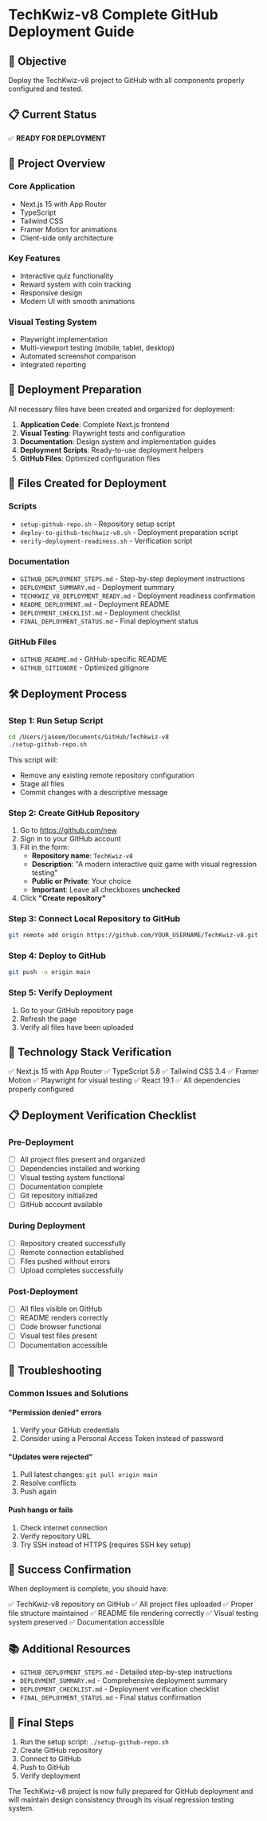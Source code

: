 # TechKwiz-v8 Complete GitHub Deployment Guide

## 🎯 Objective
Deploy the TechKwiz-v8 project to GitHub with all components properly configured and tested.

## 📋 Current Status
✅ **READY FOR DEPLOYMENT**

## 📁 Project Overview

### Core Application
- Next.js 15 with App Router
- TypeScript
- Tailwind CSS
- Framer Motion for animations
- Client-side only architecture

### Key Features
- Interactive quiz functionality
- Reward system with coin tracking
- Responsive design
- Modern UI with smooth animations

### Visual Testing System
- Playwright implementation
- Multi-viewport testing (mobile, tablet, desktop)
- Automated screenshot comparison
- Integrated reporting

## 🚀 Deployment Preparation

All necessary files have been created and organized for deployment:

1. **Application Code**: Complete Next.js frontend
2. **Visual Testing**: Playwright tests and configuration
3. **Documentation**: Design system and implementation guides
4. **Deployment Scripts**: Ready-to-use deployment helpers
5. **GitHub Files**: Optimized configuration files

## 📂 Files Created for Deployment

### Scripts
- `setup-github-repo.sh` - Repository setup script
- `deploy-to-github-techkwiz-v8.sh` - Deployment preparation script
- `verify-deployment-readiness.sh` - Verification script

### Documentation
- `GITHUB_DEPLOYMENT_STEPS.md` - Step-by-step deployment instructions
- `DEPLOYMENT_SUMMARY.md` - Deployment summary
- `TECHKWIZ_V8_DEPLOYMENT_READY.md` - Deployment readiness confirmation
- `README_DEPLOYMENT.md` - Deployment README
- `DEPLOYMENT_CHECKLIST.md` - Deployment checklist
- `FINAL_DEPLOYMENT_STATUS.md` - Final deployment status

### GitHub Files
- `GITHUB_README.md` - GitHub-specific README
- `GITHUB_GITIGNORE` - Optimized gitignore

## 🛠 Deployment Process

### Step 1: Run Setup Script
```bash
cd /Users/jaseem/Documents/GitHub/Techkwiz-v8
./setup-github-repo.sh
```

This script will:
- Remove any existing remote repository configuration
- Stage all files
- Commit changes with a descriptive message

### Step 2: Create GitHub Repository
1. Go to https://github.com/new
2. Sign in to your GitHub account
3. Fill in the form:
   - **Repository name**: `TechKwiz-v8`
   - **Description**: "A modern interactive quiz game with visual regression testing"
   - **Public or Private**: Your choice
   - **Important**: Leave all checkboxes **unchecked**
4. Click **"Create repository"**

### Step 3: Connect Local Repository to GitHub
```bash
git remote add origin https://github.com/YOUR_USERNAME/TechKwiz-v8.git
```

### Step 4: Deploy to GitHub
```bash
git push -u origin main
```

### Step 5: Verify Deployment
1. Go to your GitHub repository page
2. Refresh the page
3. Verify all files have been uploaded

## 🧪 Technology Stack Verification

✅ Next.js 15 with App Router
✅ TypeScript 5.8
✅ Tailwind CSS 3.4
✅ Framer Motion
✅ Playwright for visual testing
✅ React 19.1
✅ All dependencies properly configured

## 📋 Deployment Verification Checklist

### Pre-Deployment
- [ ] All project files present and organized
- [ ] Dependencies installed and working
- [ ] Visual testing system functional
- [ ] Documentation complete
- [ ] Git repository initialized
- [ ] GitHub account available

### During Deployment
- [ ] Repository created successfully
- [ ] Remote connection established
- [ ] Files pushed without errors
- [ ] Upload completes successfully

### Post-Deployment
- [ ] All files visible on GitHub
- [ ] README renders correctly
- [ ] Code browser functional
- [ ] Visual test files present
- [ ] Documentation accessible

## 📝 Troubleshooting

### Common Issues and Solutions

#### "Permission denied" errors
1. Verify your GitHub credentials
2. Consider using a Personal Access Token instead of password

#### "Updates were rejected"
1. Pull latest changes: `git pull origin main`
2. Resolve conflicts
3. Push again

#### Push hangs or fails
1. Check internet connection
2. Verify repository URL
3. Try SSH instead of HTTPS (requires SSH key setup)

## 🎉 Success Confirmation

When deployment is complete, you should have:

✅ TechKwiz-v8 repository on GitHub
✅ All project files uploaded
✅ Proper file structure maintained
✅ README file rendering correctly
✅ Visual testing system preserved
✅ Documentation accessible

## 📚 Additional Resources

- `GITHUB_DEPLOYMENT_STEPS.md` - Detailed step-by-step instructions
- `DEPLOYMENT_SUMMARY.md` - Comprehensive deployment summary
- `DEPLOYMENT_CHECKLIST.md` - Deployment verification checklist
- `FINAL_DEPLOYMENT_STATUS.md` - Final status confirmation

## 🚀 Final Steps

1. Run the setup script: `./setup-github-repo.sh`
2. Create GitHub repository
3. Connect to GitHub
4. Push to GitHub
5. Verify deployment

The TechKwiz-v8 project is now fully prepared for GitHub deployment and will maintain design consistency through its visual regression testing system.